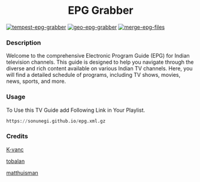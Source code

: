
<h1 align="center"> EPG Grabber </h1>

[![tempest-epg-grabber](https://github.com/simperpie/epg-grabber/actions/workflows/tempest-epg-grabber.yml/badge.svg)](https://github.com/simperpie/epg-grabber/actions/workflows/tempest-epg-grabber.yml) [![geo-epg-grabber](https://github.com/simperpie/epg-grabber/actions/workflows/geo-epg-grabber.yml/badge.svg)](https://github.com/simperpie/epg-grabber/actions/workflows/geo-epg-grabber.yml) [![merge-epg-files](https://github.com/simperpie/epg-grabber/actions/workflows/merge-epg-files.yml/badge.svg)](https://github.com/simperpie/epg-grabber/actions/workflows/merge-epg-files.yml)

### Description
Welcome to the comprehensive Electronic Program Guide (EPG) for Indian television channels. This guide is designed to help you navigate through the diverse and rich content available on various Indian TV channels. Here, you will find a detailed schedule of programs, including TV shows, movies, news, sports, and more.

### Usage
To Use this TV Guide add Following Link in Your Playlist.
```py
https://sonunegi.github.io/epg.xml.gz
```
### Credits 
<a href="https://github.com/K-vanc/Tempest-EPG-Generator.git">K-vanc</a>

<a href="https://github.com/tobalan/tobalan.github.io.git">tobalan</a>

<a href="https://github.com/matthuisman/i.mjh.nz.git">matthuisman</a>
